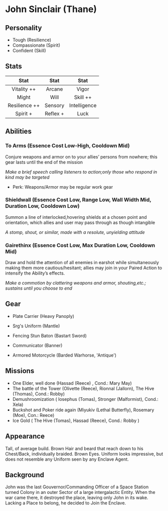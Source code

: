 # John Sinclair (Thane)

## Personality

- Tough (Resilience)
- Compassionate (Spirit)
- Confident (Skill)

## Stats

|     Stat      |  Stat   |     Stat     |
| :-----------: | :-----: | :----------: |
|  Vitality ++  | Arcane  |    Vigor     |
|     Might     |  Will   |   Skill ++   |
| Resilience ++ | Sensory | Intelligence |
|    Spirit +    | Reflex +  |     Luck     |

## Abilities

### To Arms (Essence Cost Low-High, Cooldown Mid)
 Conjure weapons and armor on to your allies’ persons from
 nowhere; this gear lasts until the end of the mission

*Make a brief speech calling listeners to action;only those who respond in kind may be targeted*

- Perk: Weapons/Armor may be regular work gear
  
### Shieldwall (Essence Cost Low, Range Low, Wall Width Mid, Duration Low, Cooldown Low)
 
 Summon a line of interlocked,hovering shields at a chosen point
 and orientation, which allies and user may pass through as 
 though intangible

*A stomp, shout, or similar, made with a resolute, unyielding attitude*


### Gairethinx (Essence Cost Low, Max Duration Low, Cooldown Mid)

 Draw and hold the attention of all enemies in earshot while
 simultaneously making them more cautious/hesitant; allies may
 join in your Paired Action to intensify the Ability’s effects.

*Make a commotion by clattering weapons and armor, shouting,etc.; sustains until you choose to end*


## Gear

- Plate Carrier (Heavy Panoply)
- Srg's Uniform (Mantle)
- Fencing Stun Baton (Bastart Sword)

- Communicator (Banner)
- Armored Motorcycle (Barded Warhorse, 'Antique')

## Missions

- One Elder, well done (Hassad (Reece) , Cond.: Mary May)
- The battle of the Tower (Olivette (Reece), Rionnal (Jallorn), The Hive (Thomas), Cond.: Robby)
- Demushroomization ( Iosephus (Tomas), Stronger (Malformist), Cond.: Xela)
- Buckshot and Poker ride again (Miyukiv (Lethal Butterfly), Rosemary (Moe), Con.: Reece)
- Ice Gold ( The Hive (Tomas), Hassad (Reece), Cond.: Robby )
  
## Appearance

Tall, of average build. Brown Hair and beard that reach down to his Chest/Back, individually braided. Brown Eyes. Uniform looks impressive, but does not resemble any Uniform seen by any Enclave Agent.

## Background

John was the last Gouvernor/Commanding Officer of a Space Station turned Colony in an outer Sector of a large intergalactic Entity. When the war came there, it destroyed the place, leaving only John in its wake. Lacking a Place to belong, he decided to Join the Enclave.

